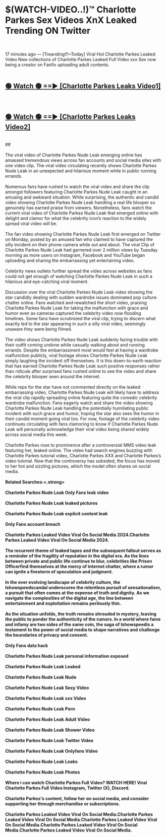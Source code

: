 # $(WATCH-VIDEO..!)™ Charlotte Parkes Sex Videos XnX Leaked Trending ON Twitter<br>
<br>

17 minutes ago — [Treanding!!!~Today] Viral Hot Charlotte Parkes Leaked Video New collections of Charlotte Parkes Leaked Full Video xxx Sex now being a creator on Fanfix uploading adult contents.
<br>
 <br>

##  <a href="https://best2vid.blogspot.com?title=Charlotte_Parkes">🟢 Watch 🟢 ==► [Charlotte Parkes Leaks Video1]</a><br>
  <br>

##  <a href="https://best2vid.blogspot.com?title=Charlotte_Parkes">🟢 Watch 🟢 ==► [Charlotte Parkes Leaks Video2]</a><br>
  <br>
  ##
  <br>
  <br>
The viral video of Charlotte Parkes Nude Leak emerging online has amassed tremendous views across fan accounts and social media sites with one video clip. The viral video circulating recently shows Charlotte Parkes Nude Leak in an unexpected and hilarious moment while in public running errands.
<br><br>
Numerous fans have rushed to watch the viral video and share the clip amongst followers featuring Charlotte Parkes Nude Leak caught in an amusing and awkward situation. While surprising, the authentic and candid video showing Charlotte Parkes Nude Leak handling a real life blooper so genuinely has earned praise from viewers. Nonetheless, fans watch the current viral video of Charlotte Parkes Nude Leak that emerged online with delight and clamor for what the celebrity icon’s reaction to the widely spread viral video will be.
<br><br>
The fan video showing Charlotte Parkes Nude Leak first emerged on Twitter on Monday, posted by an amused fan who claimed to have captured the silly incident on their phone camera while out and about. The viral Clip of Charlotte Parkes Nude Leak had garnered over 2 million views by Tuesday morning as more users on Instagram, Facebook and YouTube began uploading and sharing the embarrassing yet entertaining video.
<br><br>
Celebrity news outlets further spread the video across websites as fans could not get enough of watching Charlotte Parkes Nude Leak in such a hilarious and eye-catching viral moment.
<br><br>
Discussion over the viral Charlotte Parkes Nude Leak video showing the star candidly dealing with sudden wardrobe issues dominated pop culture chatter online. Fans watched and rewatched the short video, praising Charlotte Parkes Nude Leak for taking the malfunction with grace and humor even as cameras captured the celebrity video now flooding timelines. Some fans have scrutinized the viral clip, trying to discern what exactly led to the star appearing in such a silly viral video, seemingly unaware they were being filmed.
<br><br>
The video shows Charlotte Parkes Nude Leak suddenly facing trouble with their outfit coming undone while casually walking about and running errands. Despite the embarrassment most would feel at having a wardrobe malfunction publicly, viral footage shows Charlotte Parkes Nude Leak simply laughing the incident off themselves. It is this down-to-earth reaction that has earned Charlotte Parkes Nude Leak such positive responses rather than ridicule after surprised fans rushed online to see the video and share the celebrity blooper seen around the internet.
<br><br>
While reps for the star have not commented directly on the leaked embarrassing video, Charlotte Parkes Nude Leak will likely have to address the viral clip rapidly spreading online featuring quite the comedic celebrity wardrobe malfunction. Fans eagerly watch and share the video showing Charlotte Parkes Nude Leak handling the potentially humiliating public incident with such grace and humor, hoping the star also sees the humor in their candid moment going viral too. For now, footage of the celebrity video continues circulating with fans clamoring to know if Charlotte Parkes Nude Leak will personally acknowledge their viral video being shared widely across social media this week.
<br><br>
Charlotte Parkes rose to prominence after a controversial MMS video leak featuring her, leaked online. The video had search engines buzzing with Charlotte Parkes tutorial video, Charlotte Parkes XXX and Charlotte Parkes’s video tutorial. Now that the controversy has subsided, the focus has moved to her hot and sizzling pictures, which the model often shares on social media.
<br><br>
<strong>Related Searches:<.strong>
<br><br>
Charlotte Parkes Nude Leak Only Fans leak video
<br><br>
Charlotte Parkes Nude Leak leaked pictures
<br><br>
Charlotte Parkes Nude Leak explicit content leak
<br><br>
Only Fans account breach
<br><br>
Charlotte Parkes Leaked Video Viral On Social Media 2024.Charlotte Parkes Leaked Video Viral On Social Media 2024.
<br><br>
The recurrent theme of leaked tapes and the subsequent fallout serves as a reminder of the fragility of reputation in the digital era. As the lines between private and public life continue to blur, celebrities like Prison Officerfind themselves at the mercy of internet chatter, where a rumor can ignite a firestorm of speculation and judgment.
<br><br>
In the ever evolving landscape of celebrity culture, the Ishowspeedscandal underscores the relentless pursuit of sensationalism, a pursuit that often comes at the expense of truth and dignity. As we navigate the complexities of the digital age, the line between entertainment and exploitation remains perilously thin.
<br><br>
As the situation unfolds, the truth remains shrouded in mystery, leaving the public to ponder the authenticity of the rumors. In a world where fame and infamy are two sides of the same coin, the saga of Ishowspeedis a testament to the power of social media to shape narratives and challenge the boundaries of privacy and consent.
<br><br>
Only Fans data hack
<br><br>
Charlotte Parkes Nude Leak personal information exposed
<br><br>
Charlotte Parkes Nude Leak Leaked
<br><br>
Charlotte Parkes Nude Leak Nude
<br><br>
Charlotte Parkes Nude Leak Sexy Video
<br><br>
Charlotte Parkes Nude Leak xxx Video
<br><br>
Charlotte Parkes Nude Leak Porn
<br><br>
Charlotte Parkes Nude Leak Adult Video
<br><br>
Charlotte Parkes Nude Leak Shower Video
<br><br>
Charlotte Parkes Nude Leak Twitter Video
<br><br>
Charlotte Parkes Nude Leak Onlyfans Video
<br><br>
Charlotte Parkes Nude Leak Leaks
<br><br>
Charlotte Parkes Nude Leak Photos
<br><br>
Where i can watch Charlotte Parkes Full Video? WATCH HERE! Viral Charlotte Parkes Full Video Instagram, Twitter (X), Discord.
<br><br>
Charlotte Parkes's content, follow her on social media, and consider supporting her through merchandise or subscriptions.
<br><br>
Charlotte Parkes Leaked Video Viral On Social Media.Charlotte Parkes Leaked Video Viral On Social Media.Charlotte Parkes Leaked Video Viral On Social Media.Charlotte Parkes Leaked Video Viral On Social Media.Charlotte Parkes Leaked Video Viral On Social Media.